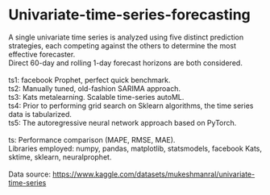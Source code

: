 # Univariate-time-series-forecasting
A single univariate time series is analyzed using five distinct prediction strategies, each competing against the others to determine the most effective forecaster.<br>
Direct 60-day and rolling 1-day forecast horizons are both considered.<br> 
<br>
ts1: facebook Prophet, perfect quick benchmark.<br>
ts2: Manually tuned, old-fashion SARIMA approach.<br>
ts3: Kats metalearning. Scalable time-series autoML.<br>
ts4: Prior to performing grid search on Sklearn algorithms, the time series data is tabularized.<br>
ts5: The autoregressive neural network approach based on PyTorch.
<br><br>
ts: Performance comparison (MAPE, RMSE, MAE).<br> 
Libraries employed: numpy, pandas, matplotlib, statsmodels, facebook Kats, sktime, sklearn, neuralprophet.<br>
<br>
Data source: https://www.kaggle.com/datasets/mukeshmanral/univariate-time-series
